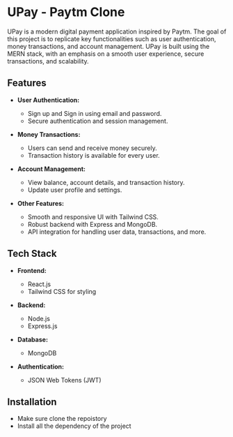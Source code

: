 # UPay - Paytm Clone

UPay is a modern digital payment application inspired by Paytm. The goal of this project is to replicate key functionalities such as user authentication, money transactions, and account management. UPay is built using the MERN stack, with an emphasis on a smooth user experience, secure transactions, and scalability.

## Features

- **User Authentication:**
  - Sign up and Sign in using email and password.
  - Secure authentication and session management.
  
- **Money Transactions:**
  - Users can send and receive money securely.
  - Transaction history is available for every user.
  
- **Account Management:**
  - View balance, account details, and transaction history.
  - Update user profile and settings.

- **Other Features:**
  - Smooth and responsive UI with Tailwind CSS.
  - Robust backend with Express and MongoDB.
  - API integration for handling user data, transactions, and more.
  
## Tech Stack

- **Frontend:**
  - React.js
  - Tailwind CSS for styling

- **Backend:**
  - Node.js
  - Express.js

- **Database:**
  - MongoDB

- **Authentication:**
  - JSON Web Tokens (JWT)

## Installation
 - Make sure clone the repoistory 
 - Install all the dependency of the project

